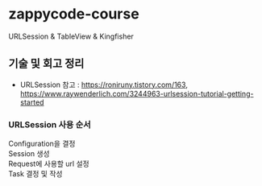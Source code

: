 # zappycode-course
URLSession &amp; TableView &amp; Kingfisher



## 기술 및 회고 정리
- URLSession 참고 : https://roniruny.tistory.com/163, https://www.raywenderlich.com/3244963-urlsession-tutorial-getting-started

### URLSession 사용 순서

Configuration을 결정 <br/>
Session 생성 <br/>
Request에 사용할 url 설정 <br/>
Task 결정 및 작성
 

